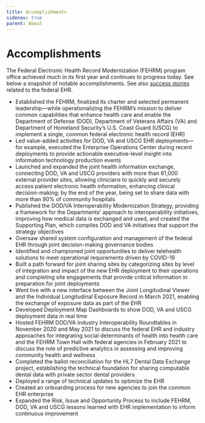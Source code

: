 ```yaml
---
title: Accomplishments
sidenav: true
parent: About
---
```

# Accomplishments

The Federal Electronic Health Record Modernization (FEHRM) program office achieved much in its first year and continues to progress today. See below a snapshot of notable accomplishments. See also [success stories](/success-stories) related to the federal EHR.

* Established the FEHRM, finalized its charter and selected permanent leadership—while operationalizing the FEHRM’s mission to deliver common capabilities that enhance health care and enable the Department of Defense (DOD), Department of Veterans Affairs (VA) and Department of Homeland Security’s U.S. Coast Guard (USCG) to implement a single, common federal electronic health record (EHR)
* Led value-added activities for DOD, VA and USCG EHR deployments—for example, executed the Enterprise Operations Center during recent deployments to provide actionable executive-level insight into information technology production events
* Launched and expanded the joint health information exchange, connecting DOD, VA and USCG providers with more than 61,000 external provider sites, allowing clinicians to quickly and securely access patient electronic health information, enhancing clinical decision-making; by the end of the year, being set to share data with more than 90% of community hospitals
* Published the DOD/VA Interoperability Modernization Strategy, providing a framework for the Departments’ approach to interoperability initiatives, improving how medical data is exchanged and used, and created the Supporting Plan, which compiles DOD and VA initiatives that support the strategy objectives
* Oversaw shared system configuration and management of the federal EHR through joint decision-making governance bodies
* Identified and championed joint opportunities to deliver telehealth solutions to meet operational requirements driven by COVID-19
* Built a path forward for joint sharing sites by categorizing sites by level of integration and impact of the new EHR deployment to their operations and completing site engagements that provide critical information in preparation for joint deployments
* Went live with a new interface between the Joint Longitudinal Viewer and the Individual Longitudinal Exposure Record in March 2021, enabling the exchange of exposure data as part of the EHR
* Developed Deployment Map Dashboards to show DOD, VA and USCG deployment data in real time
* Hosted FEHRM DOD/VA Industry Interoperability Roundtables in November 2020 and May 2021 to discuss the federal EHR and industry approaches for integrating social determinants of health into health care and the FEHRM Town Hall with federal agencies in February 2021 to discuss the role of predictive analytics in assessing and improving community health and wellness
* Completed the ballot reconciliation for the HL7 Dental Data Exchange project, establishing the technical foundation for sharing computable dental data with private sector dental providers
* Deployed a range of technical updates to optimize the EHR  
* Created an onboarding process for new agencies to join the common EHR enterprise
* Expanded the Risk, Issue and Opportunity Process to include FEHRM, DOD, VA and USCG lessons learned with EHR implementation to inform continuous improvement